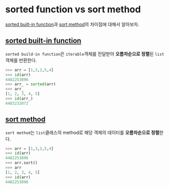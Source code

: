 # sorted function vs sort method

[sorted built-in function](https://docs.python.org/3/library/functions.html#sorted)과 [sort method](https://docs.python.org/3/library/stdtypes.html#list.sort)의 차이점에 대해서 알아보자. 

## [sorted built-in function](https://docs.python.org/3/library/functions.html#sorted)

`sorted build-in function`은 `iterable`객체를 전달받아 **오름차순으로 정렬**된 `list`객체를 반환한다.  

```python
>>> arr = [1,3,2,5,4]
>>> id(arr)
4482253896
>>> arr_ = sorted(arr)
>>> arr_
[1, 2, 3, 4, 5]
>>> id(arr_)
4483232072
```

## [sort method](https://docs.python.org/3/library/stdtypes.html#list.sort)

`sort method`는 `list`클래스의 method로 해당 객체의 데이터를 **오름차순으로 정렬**한다.  

```python
>>> arr = [1,3,2,5,4]
>>> id(arr)
4482253896
>>> arr.sort()
>>> arr
[1, 2, 3, 4, 5]
>>> id(arr)
4482253896
```
